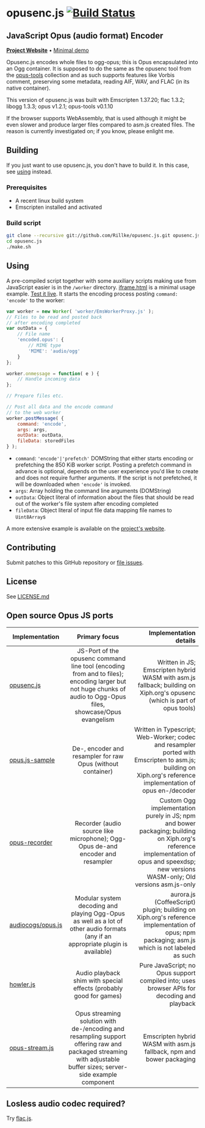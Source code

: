 # opusenc.js [![Build Status](https://travis-ci.org/Rillke/opusenc.js.svg?branch=master)](https://travis-ci.org/Rillke/opusenc.js)

## JavaScript Opus (audio format) Encoder

[**Project Website**](https://blog.rillke.com/opusenc.js/) • [Minimal demo](https://rawgit.com/Rillke/opusenc.js/master/iframe.html)

Opusenc.js encodes whole files to ogg-opus; this is Opus encapsulated into an Ogg container. It is supposed to do the same as the opusenc tool from the [opus-tools](http://opus-codec.org/downloads/) collection and as such supports features like Vorbis comment, preserving some metadata, reading AIF, WAV, and FLAC (in its native container).

This version of opusenc.js was built with Emscripten 1.37.20; flac 1.3.2; libogg 1.3.3; opus v1.2.1; opus-tools v0.1.10

If the browser supports WebAssembly, that is used although it might be even slower and produce larger files compared to asm.js created files. The reason is currently investigated on; if you know, please enlight me.

## Building
If you just want to use opusenc.js, you don't have to build it. In this case, see [using](#using) instead.

### Prerequisites
- A recent linux build system
- Emscripten installed and activated

### Build script
```bash
git clone --recursive git://github.com/Rillke/opusenc.js.git opusenc.js
cd opusenc.js
./make.sh
```

## Using
A pre-compiled script together with some auxiliary scripts making use from JavaScript easier is in the `/worker` directory.
[iframe.html](iframe.html) is a minimal usage example. [Test it live](https://rawgit.com/Rillke/opusenc.js/master/iframe.html). It starts the encoding process posting `command: 'encode'` to the worker:
```JavaScript
var worker = new Worker( 'worker/EmsWorkerProxy.js' );
// Files to be read and posted back
// after encoding completed
var outData = {
	// File name
	'encoded.opus': {
		// MIME type
		'MIME': 'audio/ogg'
	}
};

worker.onmessage = function( e ) {
	// Handle incoming data
};

// Prepare files etc.

// Post all data and the encode command
// to the web worker
worker.postMessage( {
	command: 'encode',
	args: args,
	outData: outData,
	fileData: storedFiles
} );
```

- `command`: `'encode'|'prefetch'` DOMString that either starts encoding or prefetching the 850 KiB worker script. Posting a prefetch command in advance is optional, depends on the user experience you'd like to create and does not require further arguments. If the script is not prefetched, it will be downloaded when `'encode'` is invoked.
- `args`: Array holding the command line arguments (DOMString)
- `outData`: Object literal of information about the files that should be read out of the worker's file system after encoding completed
- `fileData`: Object literal of input file data mapping file names to `Uint8Array`s

A more extensive example is available on the [project's website](https://blog.rillke.com/opusenc.js/).

## Contributing
Submit patches to this GitHub repository or [file issues](https://github.com/Rillke/opusenc.js/issues).

## License
See [LICENSE.md](LICENSE.md)

## Open source Opus JS ports

| Implementation | Primary focus | Implementation details |
| -------------- |:-------------:| ----------------------:|
| [opusenc.js](https://github.com/Rillke/opusenc.js) | JS-Port of the opusenc command line tool (encoding from and to files); encoding larger but not huge chunks of audio to Ogg-Opus files, showcase/Opus evangelism | Written in JS; Emscripten hybrid WASM with asm.js fallback; building on Xiph.org's opusenc (which is part of opus tools) |
| [opus.js-sample](https://github.com/kazuki/opus.js-sample) | De-, encoder and resampler for raw Opus (without container) | Written in Typescript; Web-Worker; codec and resampler ported with Emscripten to asm.js; building on Xiph.org's reference implementation of opus en-/decoder |
| [opus-recorder](https://github.com/chris-rudmin/opus-recorder) | Recorder (audio source like microphone); Ogg-Opus de-and encoder and resampler | Custom Ogg implementation purely in JS; npm and bower packaging; building on Xiph.org's reference implementation of opus and speexdsp; new versions WASM-only; Old versions asm.js-only |
| [audiocogs/opus.js](https://github.com/audiocogs/opus.js) | Modular system decoding and playing Ogg-Opus as well as a lot of other audio formats (any if an appropriate plugin is available) | aurora.js (CoffeeScript) plugin; building on Xiph.org's reference implementation of opus; npm packaging; asm.js which is not labeled as such |
| [howler.js](https://github.com/goldfire/howler.js) | Audio playback shim with special effects (probably good for games) | Pure JavaScript; no Opus support compiled into; uses browser APIs for decoding and playback |
| [opus-stream.js](https://github.com/Rillke/opus-stream.js) | Opus streaming solution with de-/encoding and resampling support offering raw and packaged streaming with adjustable buffer sizes; server-side example component | Emscripten hybrid WASM with asm.js fallback, npm and bower packaging |

## Losless audio codec required?

Try [flac.js](https://github.com/Rillke/flac.js).
